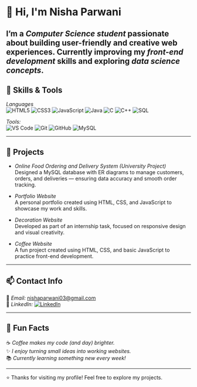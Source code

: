 # 👋 Hi, I'm Nisha Parwani  

I’m a *Computer Science student* passionate about building user-friendly and creative web experiences.
Currently improving my *front-end development* skills and exploring *data science concepts*.
---

## 🧠 Skills & Tools  

*Languages*  
![HTML5](https://img.shields.io/badge/HTML5-E34F26?style=for-the-badge&logo=html5&logoColor=white)
![CSS3](https://img.shields.io/badge/CSS3-1572B6?style=for-the-badge&logo=css3&logoColor=white)
![JavaScript](https://img.shields.io/badge/JavaScript-F7DF1E?style=for-the-badge&logo=javascript&logoColor=black)
![Java](https://img.shields.io/badge/Java-007396?style=for-the-badge&logo=java&logoColor=white)
![C](https://img.shields.io/badge/C-00599C?style=for-the-badge&logo=c&logoColor=white)
![C++](https://img.shields.io/badge/C++-00599C?style=for-the-badge&logo=c%2B%2B&logoColor=white)
![SQL](https://img.shields.io/badge/SQL-4479A1?style=for-the-badge&logo=mysql&logoColor=white)

*Tools:*  
![VS Code](https://img.shields.io/badge/VS%20Code-007ACC?style=for-the-badge&logo=visual-studio-code&logoColor=white)
![Git](https://img.shields.io/badge/Git-F05032?style=for-the-badge&logo=git&logoColor=white)
![GitHub](https://img.shields.io/badge/GitHub-181717?style=for-the-badge&logo=github&logoColor=white)
![MySQL](https://img.shields.io/badge/MySQL-4479A1?style=for-the-badge&logo=mysql&logoColor=white)

---

## 🚀 Projects  

- *Online Food Ordering and Delivery System (University Project)*  
  Designed a MySQL database with ER diagrams to manage customers, orders, and deliveries — ensuring data accuracy and smooth order tracking.  

- *Portfolio Website*  
  A personal portfolio created using HTML, CSS, and JavaScript to showcase my work and skills.  

- *Decoration Website*  
  Developed as part of an internship task, focused on responsive design and visual creativity.  

- *Coffee Website*  
  A fun project created using HTML, CSS, and basic JavaScript to practice front-end development.  

---

## 📫 Contact Info  

📧 *Email:* [nishaparwani03@gmail.com](mailto:nishaparwani03@gmail.com)  
🔗 *LinkedIn:* [![LinkedIn](https://img.shields.io/badge/LinkedIn-Profile-blue?logo=linkedin)](https://www.linkedin.com/in/nisha-parwani-54921331b)

---

## 🎉 Fun Facts  

☕ *Coffee makes my code (and day) brighter.*  
✨ *I enjoy turning small ideas into working websites.*  
📚 *Currently learning something new every week!*

---

⭐ Thanks for visiting my profile! Feel free to explore my projects.
